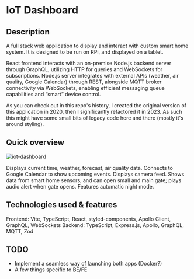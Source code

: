 # IoT Dashboard

## Description

A full stack web application to display and interact with custom smart home system. It is designed to be run on RPi, and displayed on a tablet.

React frontend interacts with an on-premise Node.js backend server through GraphQL, utilizing HTTP for queries and WebSockets for subscriptions. Node.js server integrates with external APIs (weather, air quality, Google Calendar) through REST, alongside MQTT broker connectivity via WebSockets, enabling efficient messaging queue capabilities and “smart” device control.

As you can check out in this repo's history, I created the original version of this application in 2020, then I significantly refactored it in 2023. As such this might have some small bits of legacy code here and there (mostly it's around styling).

## Quick overview

![iot-dashboard](https://github.com/szymonpulut/IoT-Dashboard/assets/1353480/6a3fdb7e-41e2-488f-8908-d2f401fb95cb)

Displays current time, weather, forecast, air quality data. Connects to Google Calendar to show upcoming events. Displays camera feed. Shows data from smart home sensors, and can open small and main gate; plays audio alert when gate opens. Features automatic night mode.

## Technologies used & features

Frontend: Vite, TypeScript, React, styled-components, Apollo Client, GraphQL, WebSockets
Backend: TypeScript, Express.js, Apollo, GraphQL, MQTT, Zod

## TODO

- Implement a seamless way of launching both apps (Docker?)
- A few things specific to BE/FE
